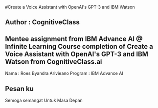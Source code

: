 #Create a Voice Assistant with OpenAI's GPT-3 and IBM Watson
## Author : CognitiveClass


Mentee assignment from IBM Advance AI @ Infinite Learning 
Course completion of Create a Voice Assistant with OpenAI's GPT-3 and IBM Watson from CognitiveClass.ai
---

Nama : Roes Byandra Arivieano
Program : IBM Advance AI
## Pesan ku 
Semoga semangat Untuk Masa Depan
